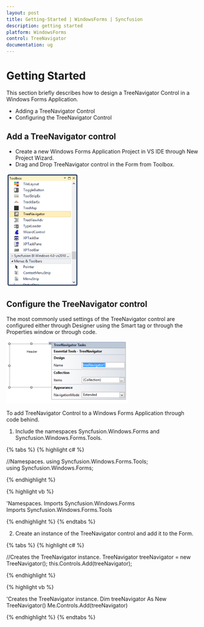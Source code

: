 ```yaml
---
layout: post
title: Getting-Started | WindowsForms | Syncfusion
description: getting started
platform: WindowsForms
control: TreeNavigator 
documentation: ug
---
```


# Getting Started

This section briefly describes how to design a TreeNavigator Control in a Windows Forms Application.

* Adding a TreeNavigator Control 
* Configuring the TreeNavigator Control

## Add a TreeNavigator control

* Create a new Windows Forms Application Project in VS IDE through New Project Wizard.
* Drag and Drop TreeNavigator control in the Form from Toolbox.

![](Getting-Started_images/Getting-Started_img1.png) 

## Configure the TreeNavigator control

The most commonly used settings of the TreeNavigator control are configured either through Designer using the Smart tag or through the Properties window or through code.

![](Getting-Started_images/Getting-Started_img2.png)

To add TreeNavigator Control to a Windows Forms Application through code behind.

1. Include the namespaces Syncfusion.Windows.Forms and Syncfusion.Windows.Forms.Tools.

{% tabs %}
{% highlight c# %}

//Namespaces.
using Syncfusion.Windows.Forms.Tools;
using Syncfusion.Windows.Forms;

{% endhighlight %}

{% highlight vb %}

'Namespaces.
Imports Syncfusion.Windows.Forms
Imports Syncfusion.Windows.Forms.Tools

{% endhighlight %}
{% endtabs %}

2. Create an instance of the TreeNavigator control and add it to the Form.

{% tabs %}
{% highlight c# %}

//Creates the TreeNavigator instance.
TreeNavigator treeNavigator = new TreeNavigator();
this.Controls.Add(treeNavigator);

{% endhighlight %}

{% highlight vb %}

'Creates the TreeNavigator instance.
Dim treeNavigator As New TreeNavigator()
Me.Controls.Add(treeNavigator)

{% endhighlight %}
{% endtabs %}
